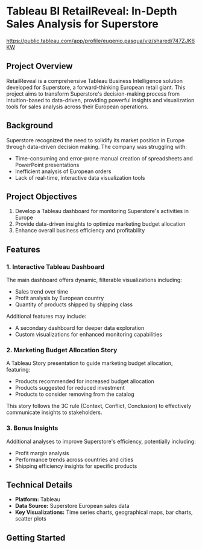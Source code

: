 # Tableau BI RetailReveal: In-Depth Sales Analysis for Superstore 

https://public.tableau.com/app/profile/eugenio.pasqua/viz/shared/747ZJK6KW

## Project Overview

RetailReveal is a comprehensive Tableau Business Intelligence solution developed for Superstore, a forward-thinking European retail giant. This project aims to transform Superstore's decision-making process from intuition-based to data-driven, providing powerful insights and visualization tools for sales analysis across their European operations.

## Background

Superstore recognized the need to solidify its market position in Europe through data-driven decision making. The company was struggling with:

- Time-consuming and error-prone manual creation of spreadsheets and PowerPoint presentations
- Inefficient analysis of European orders
- Lack of real-time, interactive data visualization tools

## Project Objectives

1. Develop a Tableau dashboard for monitoring Superstore's activities in Europe
2. Provide data-driven insights to optimize marketing budget allocation
3. Enhance overall business efficiency and profitability

## Features

### 1. Interactive Tableau Dashboard

The main dashboard offers dynamic, filterable visualizations including:

- Sales trend over time
- Profit analysis by European country
- Quantity of products shipped by shipping class

Additional features may include:
- A secondary dashboard for deeper data exploration
- Custom visualizations for enhanced monitoring capabilities

### 2. Marketing Budget Allocation Story

A Tableau Story presentation to guide marketing budget allocation, featuring:

- Products recommended for increased budget allocation
- Products suggested for reduced investment
- Products to consider removing from the catalog

This story follows the 3C rule (Context, Conflict, Conclusion) to effectively communicate insights to stakeholders.

### 3. Bonus Insights

Additional analyses to improve Superstore's efficiency, potentially including:

- Profit margin analysis
- Performance trends across countries and cities
- Shipping efficiency insights for specific products

## Technical Details

- **Platform:** Tableau
- **Data Source:** Superstore European sales data
- **Key Visualizations:** Time series charts, geographical maps, bar charts, scatter plots

## Getting Started


